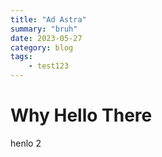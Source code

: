 ```yaml
---
title: "Ad Astra"
summary: "bruh"
date: 2023-05-27
category: blog
tags:
    - test123
---
```


# Why Hello There
henlo 2